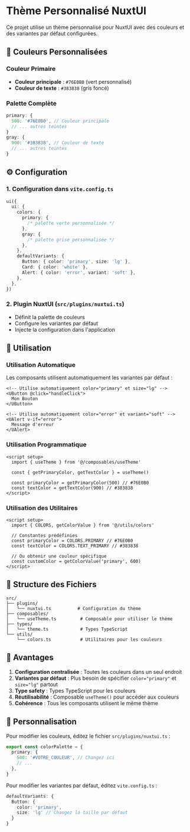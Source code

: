 # Thème Personnalisé NuxtUI

Ce projet utilise un thème personnalisé pour NuxtUI avec des couleurs et des variantes par défaut configurées.

## 🎨 Couleurs Personnalisées

### Couleur Primaire

- **Couleur principale** : `#76E0B0` (vert personnalisé)
- **Couleur de texte** : `#383838` (gris foncé)

### Palette Complète

```typescript
primary: {
  500: '#76E0B0', // Couleur principale
  // ... autres teintes
}
gray: {
  900: '#383838', // Couleur de texte
  // ... autres teintes
}
```

## ⚙️ Configuration

### 1. Configuration dans `vite.config.ts`

```typescript
ui({
  ui: {
    colors: {
      primary: {
        /* palette verte personnalisée */
      },
      gray: {
        /* palette grise personnalisée */
      },
    },
    defaultVariants: {
      Button: { color: 'primary', size: 'lg' },
      Card: { color: 'white' },
      Alert: { color: 'error', variant: 'soft' },
    },
  },
})
```

### 2. Plugin NuxtUI (`src/plugins/nuxtui.ts`)

- Définit la palette de couleurs
- Configure les variantes par défaut
- Injecte la configuration dans l'application

## 🚀 Utilisation

### Utilisation Automatique

Les composants utilisent automatiquement les variantes par défaut :

```vue
<!-- Utilise automatiquement color="primary" et size="lg" -->
<UButton @click="handleClick">
  Mon Bouton
</UButton>

<!-- Utilise automatiquement color="error" et variant="soft" -->
<UAlert v-if="error">
  Message d'erreur
</UAlert>
```

### Utilisation Programmatique

```vue
<script setup>
  import { useTheme } from '@/composables/useTheme'

  const { getPrimaryColor, getTextColor } = useTheme()

  const primaryColor = getPrimaryColor(500) // #76E0B0
  const textColor = getTextColor(900) // #383838
</script>
```

### Utilisation des Utilitaires

```vue
<script setup>
  import { COLORS, getColorValue } from '@/utils/colors'

  // Constantes prédéfinies
  const primaryColor = COLORS.PRIMARY // #76E0B0
  const textColor = COLORS.TEXT_PRIMARY // #383838

  // Ou obtenir une couleur spécifique
  const customColor = getColorValue('primary', 600)
</script>
```

## 📁 Structure des Fichiers

```
src/
├── plugins/
│   └── nuxtui.ts          # Configuration du thème
├── composables/
│   └── useTheme.ts         # Composable pour utiliser le thème
├── types/
│   └── theme.ts            # Types TypeScript
└── utils/
    └── colors.ts           # Utilitaires pour les couleurs
```

## 🎯 Avantages

1. **Configuration centralisée** : Toutes les couleurs dans un seul endroit
2. **Variantes par défaut** : Plus besoin de spécifier `color="primary"` et `size="lg"` partout
3. **Type safety** : Types TypeScript pour les couleurs
4. **Réutilisabilité** : Composable `useTheme()` pour accéder aux couleurs
5. **Cohérence** : Tous les composants utilisent le même thème

## 🔧 Personnalisation

Pour modifier les couleurs, éditez le fichier `src/plugins/nuxtui.ts` :

```typescript
export const colorPalette = {
  primary: {
    500: '#VOTRE_COULEUR', // Changez ici
    // ...
  },
}
```

Pour modifier les variantes par défaut, éditez `vite.config.ts` :

```typescript
defaultVariants: {
  Button: {
    color: 'primary',
    size: 'lg' // Changez la taille par défaut
  }
}
```
